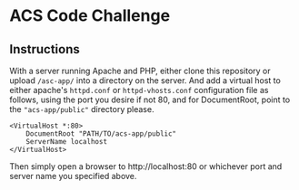 # ACS Code Challenge

## Instructions

With a server running Apache and PHP, either clone this repository or upload  `/asc-app/` into a directory on the server. And add a virtual host to either apache's `httpd.conf` or `httpd-vhosts.conf` configuration file as follows, using the port you desire if not 80, and for DocumentRoot, point to the ``"acs-app/public"`` directory please.

```apacheconf
<VirtualHost *:80>
    DocumentRoot "PATH/TO/acs-app/public"
    ServerName localhost
</VirtualHost>
```
Then simply open a browser to http://localhost:80 or whichever port and server name you specified above.
